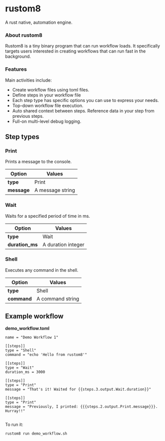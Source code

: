 # rustom8
A rust native, automation engine.

### About rustom8

Rustom8 is a tiny binary program that can run workflow loads.
It specifically targets users interested in creating workflows 
that can run fast in the background.

### Features

Main activities include:

* Create workflow files using toml files.
* Define steps in your workflow file
* Each step type has specific options you can use to express your needs.
* Top-down workflow file execution.
* Auto shared context between steps. Reference data in your step from previous steps.
* Full-on multi-level debug logging.


## Step types

### Print
Prints a message to the console.

| Option      | Values |
|-------------|--------|
| **type**    | Print |
| **message** | A message string |


### Wait
Waits for a specified period of time in ms.

| Option          | Values             |
|-----------------|--------------------|
| **type**        | Wait               |
| **duration_ms** | A duration integer |


### Shell
Executes any command in the shell.

| Option      | Values           |
|-------------|------------------|
| **type**    | Shell            |
| **command** | A command string |


## Example workflow

**demo_workflow.toml**
```
name = "Demo Workflow 1"

[[steps]]
type = "Shell"
command = "echo 'Hello from rustom8'"

[[steps]]
type = "Wait"
duration_ms = 3000

[[steps]]
type = "Print"
message = "That's it! Waited for {{steps.3.output.Wait.duration}}"

[[steps]]
type = "Print"
message = "Previously, I printed: {{{steps.2.output.Print.message}}}. Hurray!!"


```

To run it:

```shell
rustom8 run demo_workflow.sh 
```